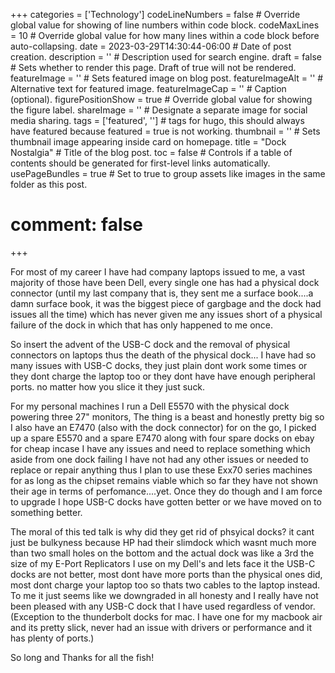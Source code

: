 +++
categories = ['Technology']
codeLineNumbers = false # Override global value for showing of line numbers within code block.
codeMaxLines = 10 # Override global value for how many lines within a code block before auto-collapsing.
date = 2023-03-29T14:30:44-06:00 # Date of post creation.
description = '' # Description used for search engine.
draft = false # Sets whether to render this page. Draft of true will not be rendered.
featureImage = '' # Sets featured image on blog post.
featureImageAlt = '' # Alternative text for featured image.
featureImageCap = '' # Caption (optional).
figurePositionShow = true # Override global value for showing the figure label.
shareImage = '' # Designate a separate image for social media sharing.
tags = ['featured', ''] # tags for hugo, this should always have featured because featured = true is not working.
thumbnail = '' # Sets thumbnail image appearing inside card on homepage.
title = "Dock Nostalgia" # Title of the blog post.
toc = false # Controls if a table of contents should be generated for first-level links automatically.
usePageBundles = true # Set to true to group assets like images in the same folder as this post.
# comment: false
+++


For most of my career I have had company laptops issued to me, a vast majority of those have been Dell, every single one has had a physical dock connector (until my last company that is, they sent me a surface book....a damn surface book, it was the biggest piece of gargbage and the dock had issues all the time) which has never given me any issues short of a physical failure of the dock in which that has only happened to me once. 

So insert the advent of the USB-C dock and the removal of physical connectors on laptops thus the death of the physical dock... I have had so many issues with USB-C docks, they just plain dont work some times or they dont charge the laptop too or they dont have have enough peripheral ports. no matter how you slice it they just suck. 

For my personal machines I run a Dell E5570 with the physical dock powering three 27" monitors, The thing is a beast and honestly pretty big so I also have an E7470 (also with the dock connector) for on the go, I picked up a spare E5570 and a spare E7470 along with four spare docks on ebay for cheap incase I have any issues and need to replace something which aside from one dock failing I have not had any other issues or needed to replace or repair anything thus I plan to use these Exx70 series machines for as long as the chipset remains viable which so far they have not shown their age in terms of perfomance....yet. Once they do though and I am force to upgrade I hope USB-C docks have gotten better or we have moved on to something better. 

The moral of this ted talk is why did they get rid of phsyical docks? it cant just be bulkyness because HP had their slimdock which wasnt much more than two small holes on the bottom and the actual dock was like a 3rd the size of my E-Port Replicators I use on my Dell's and lets face it the USB-C docks are not better, most dont have more ports than the physical ones did, most dont charge your laptop too so thats two cables to the laptop instead. To me it just seems like we downgraded in all honesty and I really have not been pleased with any USB-C dock that I have used regardless of vendor. (Exception to the thunderbolt docks for mac. I have one for my macbook air and its pretty slick, never had an issue with drivers or performance and it has plenty of ports.)

So long and Thanks for all the fish!